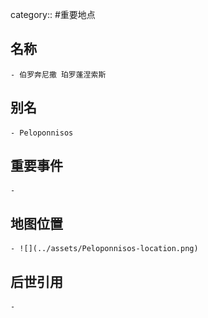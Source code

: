 category:: #重要地点
## 名称
	- 伯罗奔尼撒 珀罗蓬涅索斯
## 别名
	- Peloponnisos
## 重要事件
	-
## 地图位置
	- ![](../assets/Peloponnisos-location.png)
## 后世引用
	-
